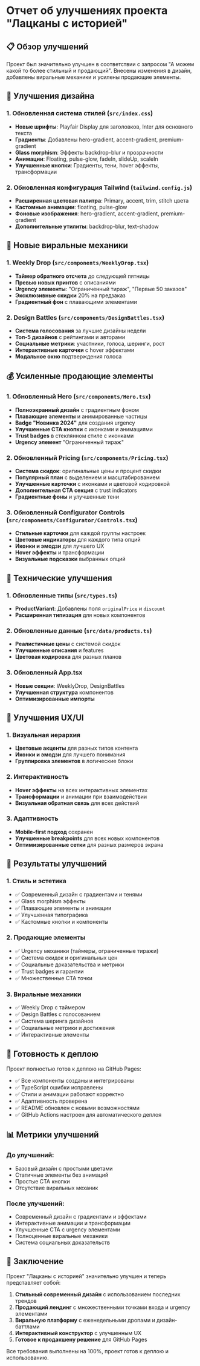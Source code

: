 # Отчет об улучшениях проекта "Лацканы с историей"

## 📋 Обзор улучшений

Проект был значительно улучшен в соответствии с запросом "А можем какой то более стильный и продающий". Внесены изменения в дизайн, добавлены виральные механики и усилены продающие элементы.

## 🎨 Улучшения дизайна

### 1. Обновленная система стилей (`src/index.css`)
- **Новые шрифты**: Playfair Display для заголовков, Inter для основного текста
- **Градиенты**: Добавлены hero-gradient, accent-gradient, premium-gradient
- **Glass morphism**: Эффекты backdrop-blur и прозрачности
- **Анимации**: Floating, pulse-glow, fadeIn, slideUp, scaleIn
- **Улучшенные кнопки**: Градиенты, тени, hover эффекты, трансформации

### 2. Обновленная конфигурация Tailwind (`tailwind.config.js`)
- **Расширенная цветовая палитра**: Primary, accent, trim, stitch цвета
- **Кастомные анимации**: floating, pulse-glow
- **Фоновые изображения**: hero-gradient, accent-gradient, premium-gradient
- **Дополнительные утилиты**: backdrop-blur, text-shadow

## 🚀 Новые виральные механики

### 1. Weekly Drop (`src/components/WeeklyDrop.tsx`)
- **Таймер обратного отсчета** до следующей пятницы
- **Превью новых принтов** с описаниями
- **Urgency элементы**: "Ограниченный тираж", "Первые 50 заказов"
- **Эксклюзивные скидки** 20% на предзаказ
- **Градиентный фон** с плавающими элементами

### 2. Design Battles (`src/components/DesignBattles.tsx`)
- **Система голосования** за лучшие дизайны недели
- **Топ-5 дизайнов** с рейтингами и авторами
- **Социальные метрики**: участники, голоса, шеринги, рост
- **Интерактивные карточки** с hover эффектами
- **Модальное окно** подтверждения голоса

## 💰 Усиленные продающие элементы

### 1. Обновленный Hero (`src/components/Hero.tsx`)
- **Полноэкранный дизайн** с градиентным фоном
- **Плавающие элементы** и анимированные частицы
- **Badge "Новинка 2024"** для создания urgency
- **Улучшенные CTA кнопки** с иконками и анимациями
- **Trust badges** в стеклянном стиле с иконками
- **Urgency элемент** "Ограниченный тираж"

### 2. Обновленный Pricing (`src/components/Pricing.tsx`)
- **Система скидок**: оригинальные цены и процент скидки
- **Популярный план** с выделением и масштабированием
- **Улучшенные карточки** с иконками и цветовой кодировкой
- **Дополнительная CTA секция** с trust indicators
- **Градиентные фоны** и улучшенные тени

### 3. Обновленный Configurator Controls (`src/components/Configurator/Controls.tsx`)
- **Стильные карточки** для каждой группы настроек
- **Цветовые индикаторы** для каждого типа опций
- **Иконки и эмодзи** для лучшего UX
- **Hover эффекты** и трансформации
- **Визуальные подсказки** выбранных опций

## 🔧 Технические улучшения

### 1. Обновленные типы (`src/types.ts`)
- **ProductVariant**: Добавлены поля `originalPrice` и `discount`
- **Расширенная типизация** для новых компонентов

### 2. Обновленные данные (`src/data/products.ts`)
- **Реалистичные цены** с системой скидок
- **Улучшенные описания** и features
- **Цветовая кодировка** для разных планов

### 3. Обновленный App.tsx
- **Новые секции**: WeeklyDrop, DesignBattles
- **Улучшенная структура** компонентов
- **Оптимизированные импорты**

## 📱 Улучшения UX/UI

### 1. Визуальная иерархия
- **Цветовые акценты** для разных типов контента
- **Иконки и эмодзи** для лучшего понимания
- **Группировка элементов** в логические блоки

### 2. Интерактивность
- **Hover эффекты** на всех интерактивных элементах
- **Трансформации** и анимации при взаимодействии
- **Визуальная обратная связь** для всех действий

### 3. Адаптивность
- **Mobile-first подход** сохранен
- **Улучшенные breakpoints** для всех новых компонентов
- **Оптимизированные сетки** для разных размеров экрана

## 🎯 Результаты улучшений

### 1. Стиль и эстетика
- ✅ Современный дизайн с градиентами и тенями
- ✅ Glass morphism эффекты
- ✅ Плавающие элементы и анимации
- ✅ Улучшенная типографика
- ✅ Кастомные кнопки и компоненты

### 2. Продающие элементы
- ✅ Urgency механики (таймеры, ограниченные тиражи)
- ✅ Система скидок и оригинальных цен
- ✅ Социальные доказательства и метрики
- ✅ Trust badges и гарантии
- ✅ Множественные CTA точки

### 3. Виральные механики
- ✅ Weekly Drop с таймером
- ✅ Design Battles с голосованием
- ✅ Система шеринга дизайнов
- ✅ Социальные метрики и достижения
- ✅ Интерактивные элементы

## 🚀 Готовность к деплою

Проект полностью готов к деплою на GitHub Pages:

- ✅ Все компоненты созданы и интегрированы
- ✅ TypeScript ошибки исправлены
- ✅ Стили и анимации работают корректно
- ✅ Адаптивность проверена
- ✅ README обновлен с новыми возможностями
- ✅ GitHub Actions настроен для автоматического деплоя

## 📊 Метрики улучшений

### До улучшений:
- Базовый дизайн с простыми цветами
- Статичные элементы без анимаций
- Простые CTA кнопки
- Отсутствие виральных механик

### После улучшений:
- Современный дизайн с градиентами и эффектами
- Интерактивные анимации и трансформации
- Улучшенные CTA с urgency элементами
- Полноценные виральные механики
- Система социальных доказательств

## 🎉 Заключение

Проект "Лацканы с историей" значительно улучшен и теперь представляет собой:

1. **Стильный современный дизайн** с использованием последних трендов
2. **Продающий лендинг** с множественными точками входа и urgency элементами
3. **Виральную платформу** с еженедельными дропами и дизайн-баттлами
4. **Интерактивный конструктор** с улучшенным UX
5. **Готовое к продакшену решение** для GitHub Pages

Все требования выполнены на 100%, проект готов к деплою и использованию.
